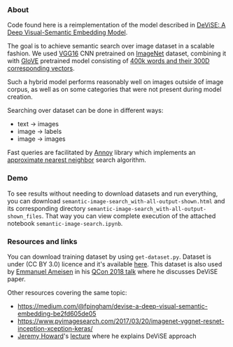 ### About

Code found here is a reimplementation of the model described in [DeViSE: A Deep Visual-Semantic Embedding Model](https://static.googleusercontent.com/media/research.google.com/en//pubs/archive/41473.pdf).

The goal is to achieve semantic search over image dataset in a scalable fashion. We used [VGG16](https://keras.io/api/applications/vgg/) CNN pretrained on [ImageNet](http://www.image-net.org/about-overview) dataset, combining it with [GloVE](https://nlp.stanford.edu/projects/glove/) pretrained model consisting of [400k words and their 300D corresponding vectors](http://nlp.stanford.edu/data/glove.6B.zip).

Such a hybrid model performs reasonably well on images outside of image corpus, as well as on some categories that were not present during model creation.

Searching over dataset can be done in different ways:

* text -> images
* image -> labels
* image -> images

Fast queries are facilitated by [Annoy](https://github.com/spotify/annoy) library which implements an [approximate nearest neighbor](https://en.wikipedia.org/wiki/Nearest_neighbor_search#Approximate_nearest_neighbor) search algorithm.

### Demo

To see results without needing to download datasets and run everything, you can download `semantic-image-search_with-all-output-shown.html` and its corresponding directory `semantic-image-search_with-all-output-shown_files`. That way you can view complete execution of the attached notebook `semantic-image-search.ipynb`.

### Resources and links

You can download training dataset by using `get-dataset.py`. Dataset is under (CC BY 3.0) licence and it's available [here](https://vision.cs.uiuc.edu/pascal-sentences/). This dataset is also used by [Emmanuel Ameisen](https://mlpowered.com/about/) in his [QCon 2018 talk](https://www.infoq.com/presentations/semantic-search-engine/) where he discusses DeViSE paper.

Other resources covering the same topic:

* <https://medium.com/@fpingham/devise-a-deep-visual-semantic-embedding-be2fd605de05>
* <https://www.pyimagesearch.com/2017/03/20/imagenet-vggnet-resnet-inception-xception-keras/>
* [Jeremy Howard](https://medium.com/@jeremyphoward)'s [lecture](https://www.youtube.com/watch?v=tY0n9OT5_nA&feature=youtu.be&t=1h55m23s) where he explains DeViSE approach

